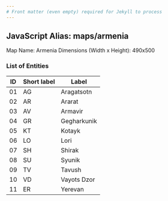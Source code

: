 ```yaml
---
# Front matter (even empty) required for Jekyll to process
---
```


## JavaScript Alias: maps/armenia

Map Name: Armenia
Dimensions (Width x Height): 490x500

### List of Entities

| ID  | Short label | Label       |
| --- | ----------- | ----------- |
| 01  | AG          | Aragatsotn  |
| 02  | AR          | Ararat      |
| 03  | AV          | Armavir     |
| 04  | GR          | Gegharkunik |
| 05  | KT          | Kotayk      |
| 06  | LO          | Lori        |
| 07  | SH          | Shirak      |
| 08  | SU          | Syunik      |
| 09  | TV          | Tavush      |
| 10  | VD          | Vayots Dzor |
| 11  | ER          | Yerevan     |
